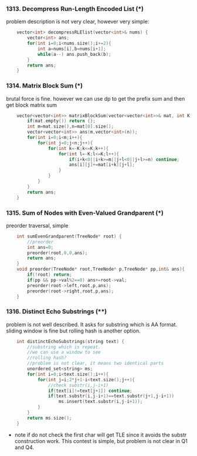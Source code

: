 ### 1313. Decompress Run-Length Encoded List (*)
problem description is not very clear, however very simple:
```cpp
    vector<int> decompressRLElist(vector<int>& nums) {
        vector<int> ans;
        for(int i=0;i<nums.size();i+=2){
            int a=nums[i],b=nums[i+1];
            while(a--) ans.push_back(b);
        }
        return ans;
    }
```

### 1314. Matrix Block Sum (*)
brutal force is fine. however we can use dp to get the prefix sum and then get block matrix sum
```cpp
    vector<vector<int>> matrixBlockSum(vector<vector<int>>& mat, int K) {
        if(mat.empty()) return {};
        int m=mat.size(),n=mat[0].size();
        vector<vector<int>> ans(m,vector<int>(n));
        for(int i=0;i<m;i++){
            for(int j=0;j<n;j++){
                for(int k=-K;k<=K;k++){
                    for(int l=-K;l<=K;l++){
                        if(i+k<0||i+k>=m||j+l<0||j+l>=n) continue;
                        ans[i][j]+=mat[i+k][j+l];
                    }
                }
            }
        }
        return ans;
    }
```

### 1315. Sum of Nodes with Even-Valued Grandparent (*)
preorder traversal, simple
```cpp
    int sumEvenGrandparent(TreeNode* root) {
        //preorder
        int ans=0;
        preorder(root,0,0,ans);
        return ans;
    }
    void preorder(TreeNode* root,TreeNode* p,TreeNode* pp,int& ans){
        if(!root) return;
        if(pp && pp->val%2==0) ans+=root->val;
        preorder(root->left,root,p,ans);
        preorder(root->right,root,p,ans);
    }
```

### 1316. Distinct Echo Substrings (**)
problem is not well described. It asks for substring which is AA format.
sliding window is fine 
but rolling hash is another option.
```cpp
    int distinctEchoSubstrings(string text) {
        //substring which is repeat.
        //we can use a window to see
        //rolling hash?
        //problem is not clear, it means two identical parts
        unordered_set<string> ms;
        for(int i=0;i<text.size();i++){
            for(int j=i;2*j+1-i<text.size();j++){
                //check substr(i,j-i+1)
                if(text[i]!=text[j+1]) continue;
                if(text.substr(i,j-i+1)==text.substr(j+1,j-i+1))
                    ms.insert(text.substr(i,j-i+1));
            }
        }
        return ms.size();
    }
```
- note if do not check the first char will get TLE since it avoids the substr construction work.
This contest is simple, but problem is not clear in Q1 and Q4.



